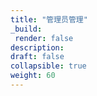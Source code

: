 ```yaml
---
title: "管理员管理"
_build:
 render: false 
description:
draft: false
collapsible: true
weight: 60
---
```


